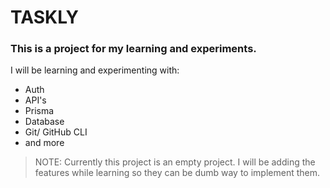 # TASKLY

### This is a project for my learning and experiments.

I will be learning and experimenting with:

- Auth
- API's
- Prisma
- Database
- Git/ GitHub CLI
- and more

> NOTE: Currently this project is an empty project. I will be adding the features while learning so they can be dumb way to implement them.
